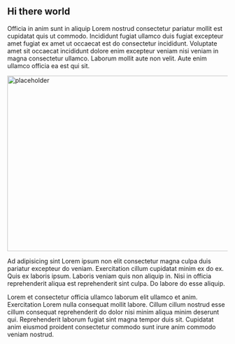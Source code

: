 ## Hi there world

Officia in anim sunt in aliquip Lorem nostrud consectetur pariatur mollit est cupidatat quis ut commodo. Incididunt fugiat ullamco duis fugiat excepteur amet fugiat ex amet ut occaecat est do consectetur incididunt. Voluptate amet sit occaecat incididunt dolore enim excepteur veniam nisi veniam in magna consectetur ullamco. Laborum mollit aute non velit. Aute enim ullamco officia ea est qui sit.

<img width="600" height="400" alt="placeholder" src="https://github.com/user-attachments/assets/7d768a12-a965-4590-80a8-d6d33d1723bf" />

Ad adipisicing sint Lorem ipsum non elit consectetur magna culpa duis pariatur excepteur do veniam. Exercitation cillum cupidatat minim ex do ex. Quis ex laboris ipsum. Laboris veniam quis non aliquip in. Nisi in officia reprehenderit aliqua est reprehenderit sint culpa. Do labore do esse aliquip.

Lorem et consectetur officia ullamco laborum elit ullamco et anim. Exercitation Lorem nulla consequat mollit labore. Cillum cillum nostrud esse cillum consequat reprehenderit do dolor nisi minim aliqua minim deserunt qui. Reprehenderit laborum fugiat sint magna tempor duis sit. Cupidatat anim eiusmod proident consectetur commodo sunt irure anim commodo veniam nostrud.
